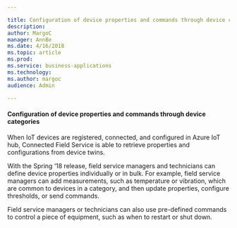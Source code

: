 ```yaml
---

title: Configuration of device properties and commands through device categories
description: 
author: MargoC
manager: AnnBe
ms.date: 4/16/2018
ms.topic: article
ms.prod: 
ms.service: business-applications
ms.technology: 
ms.author: margoc
audience: Admin

---
```

#### Configuration of device properties and commands through device categories



When IoT devices are registered, connected, and configured in Azure IoT hub,
Connected Field Service is able to retrieve properties and configurations from
device twins.

With the Spring ‘18 release, field service managers and technicians can define
device properties individually or in bulk. For example, field service managers
can add measurements, such as temperature or vibration, which are common to
devices in a category, and then update properties, configure thresholds, or send
commands.

Field service managers or technicians can also use pre-defined commands to
control a piece of equipment, such as when to restart or shut down.
